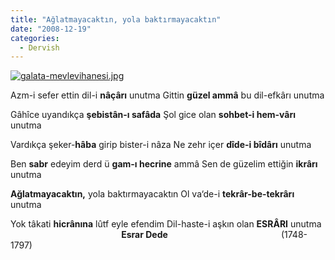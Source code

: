 ```yaml
---
title: "Ağlatmayacaktın, yola baktırmayacaktın"
date: "2008-12-19"
categories: 
  - Dervish
---
```


[![galata-mevlevihanesi.jpg](/uploads/2008/12/galata-mevlevihanesi-1.jpg)](/uploads/2008/12/galata-mevlevihanesi-1.jpg "galata-mevlevihanesi.jpg")

Azm-i sefer ettin dil-i **nâçârı** unutma Gittin **güzel ammâ** bu dil-efkârı unutma

Gâhîce uyandıkça **şebistân-ı safâda** Şol gice olan **sohbet-i hem-vârı** unutma

Vardıkça şeker-**hâba** girip bister-i nâza Ne zehr içer **dîde-i bîdârı** unutma

Ben **sabr** edeyim derd ü **gam-ı hecrine** ammâ Sen de güzelim ettiğin **ikrârı** unutma

**Ağlatmayacaktın,** yola baktırmayacaktın Ol va‘de-i **tekrâr-be-tekrârı** unutma

Yok tâkati **hicrânına** lûtf eyle efendim Dil-haste-i aşkın olan **ESRÂRI** unutma                                              **Esrar Dede**                                              (1748-1797)
